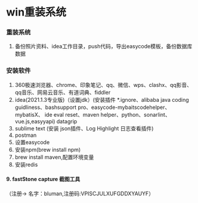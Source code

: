 # win重装系统

### 重装系统
1. 备份照片资料、idea工作目录，push代码，导出easycode模板，备份数据库数据

### 安装软件
1. 360极速浏览器、chrome、印象笔记、qq、微信、wps、clashx、qq影音、qq音乐、网易云音乐、有道词典、fiddler
2. idea(2021.1.3专业版)（设置jdk）(安装插件 *.ignore、alibaba java coding guidliness、bashsupport pro、easycode-mybaitscodehelper、
   mybatisX、 ide eval reset、maven helper、python、sonarlint、vue.js,easyyapi) 
   datagrip
3. sublime text (安装 json插件、Log Highlight 日志查看插件)
4. postman
5. 设置easycode
6. 安装npm(brew install npm)
7. brew install maven,配置环境变量
8. 安装redis

#### 9. fastStone capture 截图工具 
（注册-> 名字：bluman,注册码:VPISCJULXUFGDDXYAUYF）

#### 



